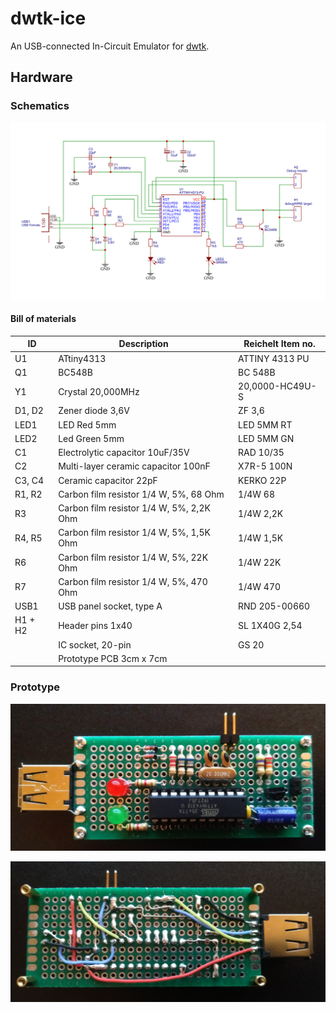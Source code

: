 # dwtk-ice

An USB-connected In-Circuit Emulator for [dwtk](https://github.com/rafaelmartins/dwtk).


## Hardware

### Schematics

![dwtk-ice schematics](/images/schematics.png)

#### Bill of materials

ID | Description | Reichelt Item no.
-- | ----------- | -----------------
U1 | ATtiny4313 | ATTINY 4313 PU
Q1 | BC548B | BC 548B
Y1 | Crystal 20,000MHz | 20,0000-HC49U-S
D1, D2 | Zener diode 3,6V | ZF 3,6
LED1 | LED Red 5mm | LED 5MM RT
LED2 | Led Green 5mm | LED 5MM GN
C1 | Electrolytic capacitor 10uF/35V | RAD 10/35
C2 | Multi-layer ceramic capacitor 100nF | X7R-5 100N
C3, C4 | Ceramic capacitor 22pF | KERKO 22P
R1, R2 | Carbon film resistor 1/4 W, 5%, 68 Ohm| 1/4W 68
R3 | Carbon film resistor 1/4 W, 5%, 2,2K Ohm | 1/4W 2,2K
R4, R5 | Carbon film resistor 1/4 W, 5%, 1,5K Ohm | 1/4W 1,5K
R6 | Carbon film resistor 1/4 W, 5%, 22K Ohm | 1/4W 22K
R7 | Carbon film resistor 1/4 W, 5%, 470 Ohm | 1/4W 470
USB1 | USB panel socket, type A | RND 205-00660
H1 + H2 | Header pins 1x40 | SL 1X40G 2,54
&nbsp; | IC socket, 20-pin | GS 20
&nbsp; | Prototype PCB 3cm x 7cm | &nbsp;

### Prototype

![dwtk-ice prototype front](/images/prototype-front.jpg)

![dwtk-ice prototype back](/images/prototype-back.jpg)

